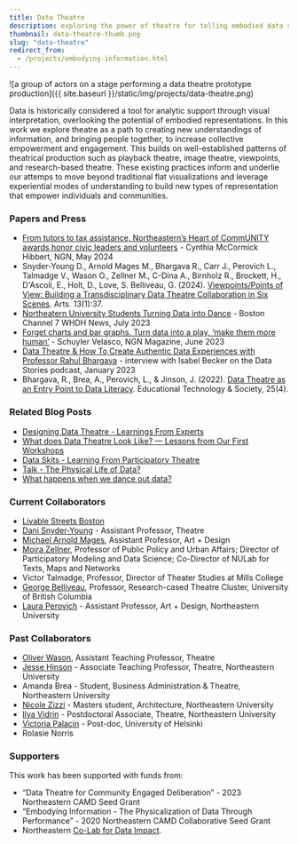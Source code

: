 ```yaml
---
title: Data Theatre
description: exploring the power of theatre for telling embodied data stories
thumbnail: data-theatre-thumb.png
slug: "data-theatre"
redirect_from: 
  - /projects/embodying-information.html
---
```


![a group of actors on a stage performing a data theatre prototype production]({{ site.baseurl }}/static/img/projects/data-theatre.png)

Data is historically considered a tool for analytic support through visual interpretation, overlooking the potential of embodied representations. In this work we explore theatre as a path to creating new understandings of information, and bringing people together, to increase collective empowerment and engagement. This builds on well-established patterns of theatrical production such as playback theatre, image theatre, viewpoints, and research-based theatre. These existing practices inform and underlie our attemps to move beyond traditional flat visualizations and leverage experiential modes of understanding to build new types of representation that empower individuals and communities.

### Papers and Press

* [From tutors to tax assistance, Northeastern’s Heart of CommUNITY awards honor civic leaders and volunteers](https://news.northeastern.edu/2024/06/15/heart-of-community-awards/) - Cynthia McCormick Hibbert, NGN, May 2024
* Snyder-Young D., Arnold Mages M., Bhargava R., Carr J., Perovich L., Talmadge V., Wason O., Zellner M., C-Dina A., Birnholz R., Brockett, H., D'Ascoli, E., Holt, D., Love, S. Belliveau, G. (2024). [Viewpoints/Points of View: Building a Transdisciplinary Data Theatre Collaboration in Six Scenes](https://doi.org/10.3390/arts13010037). Arts. 13(1):37.
* [Northeatern University Students Turning Data into Dance](https://youtu.be/7syYpXAElZ8) - Boston Channel 7 WHDH News, July 2023
* [Forget charts and bar graphs. Turn data into a play, ‘make them more human’](https://news.northeastern.edu/2023/06/22/magazine/data-theater-performance/) - Schuyler Velasco, NGN Magazine, June 2023
* [Data Theatre & How To Create Authentic Data Experiences with Professor Rahul Bhargava](https://podcasts.apple.com/us/podcast/data-theatre-how-to-create-authentic-data-experiences/id1629893733?i=1000594764021) - interview with Isabel Becker on the Data Stories podcast, January 2023
* Bhargava, R., Brea, A., Perovich, L., & Jinson, J. (2022). [Data Theatre as an Entry Point to Data Literacy](https://www.jstor.org/stable/48695984). Educational Technology & Society, 25(4).

### Related Blog Posts

* [Designing Data Theatre - Learnings From Experts](/2021/05/14/data-theatre-interviews.html)
* [What does Data Theatre Look Like? — Lessons from Our First Workshops](/2021/04/16/data-theatre-workshops.html)
* [Data Skits - Learning From Participatory Theatre](/2020/12/03/data-skits-background.html)
* [Talk - The Physical Life of Data?](/2021/01/24/physical-life-of-data-talk.html)
* [What happens when we dance out data?](https://medium.com/@rahulbot/what-happens-when-we-dance-our-data-be55512d0b7d)

### Current Collaborators

* [Livable Streets Boston](https://www.livablestreets.info)
* [Dani Snyder-Young](https://camd.northeastern.edu/faculty/dani-snyder-young/) - Assistant Professor, Theatre
* [Michael Arnold Mages](https://camd.northeastern.edu/faculty/michael-arnold-mages/), Assistant Professor, Art + Design
* [Moira Zellner](https://cssh.northeastern.edu/faculty/moira-zellner/), Professor of Public Policy and Urban Affairs; Director of Participatory Modeling and Data Science; Co-Director of NULab for Texts, Maps and Networks
* Victor Talmadge, Professor, Director of Theater Studies at Mills College
* [George Belliveau](https://rbtlab.ubc.ca/people/george-belliveau), Professor, Research-cased Theatre Cluster, University of British Columbia
* [Laura Perovich](https://camd.northeastern.edu/faculty/laura-perovich/) - Assistant Professor, Art + Design, Northeastern University

### Past Collaborators

* [Oliver Wason](https://camd.northeastern.edu/faculty/oliver-wason/), Assistant Teaching Professor, Theatre
* [Jesse Hinson](https://camd.northeastern.edu/faculty/jesse-hinson/) - Associate Teaching Professor, Theatre, Northeastern University
* Amanda Brea - Student, Business Administration & Theatre, Northeastern University
* [Nicole Zizzi](https://www.nicolezizzi.com) - Masters student, Architecture, Northeastern University
* [Ilya Vidrin](https://www.ilyavidrin.com) - Postdoctoral Associate, Theatre, Northeastern University
* [Victoria Palacin](https://www.mavipasi.com) - Post-doc, University of Helsinki
* Rolasie Norris

### Supporters

This work has been supported with funds from:
* “Data Theatre for Community Engaged Deliberation” - 2023 Northeastern CAMD Seed Grant
* “Embodying Information - The Physicalization of Data Through Performance” - 2020 Northeastern CAMD Collaborative Seed Grant
* Northeastern [Co-Lab for Data Impact](https://camd.northeastern.edu/research-scholarship-creative-practice/co-laboratory-for-data-impact/).
